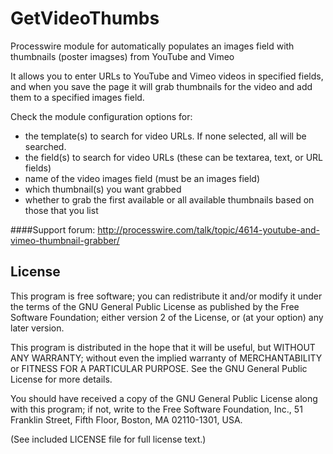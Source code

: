 GetVideoThumbs
==============

Processwire module for automatically populates an images field with thumbnails (poster imagses) from YouTube and Vimeo

It allows you to enter URLs to YouTube and Vimeo videos in specified fields, and when you save the page it will grab thumbnails for the video and add them to a specified images field.

Check the module configuration options for:
* the template(s) to search for video URLs. If none selected, all will be searched.
* the field(s) to search for video URLs (these can be textarea, text, or URL fields)
* name of the video images field (must be an images field)
* which thumbnail(s) you want grabbed
* whether to grab the first available or all available thumbnails based on those that you list

####Support forum:
http://processwire.com/talk/topic/4614-youtube-and-vimeo-thumbnail-grabber/

## License

This program is free software; you can redistribute it and/or
modify it under the terms of the GNU General Public License
as published by the Free Software Foundation; either version 2
of the License, or (at your option) any later version.

This program is distributed in the hope that it will be useful,
but WITHOUT ANY WARRANTY; without even the implied warranty of
MERCHANTABILITY or FITNESS FOR A PARTICULAR PURPOSE.  See the
GNU General Public License for more details.

You should have received a copy of the GNU General Public License
along with this program; if not, write to the Free Software
Foundation, Inc., 51 Franklin Street, Fifth Floor, Boston, MA  02110-1301, USA.

(See included LICENSE file for full license text.)